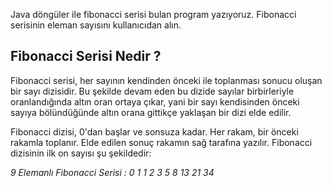 
Java döngüler ile fibonacci serisi bulan program yazıyoruz. Fibonacci serisinin eleman sayısını kullanıcıdan alın.

## **Fibonacci Serisi Nedir ?**

Fibonacci serisi, her sayının kendinden önceki ile toplanması sonucu oluşan bir sayı dizisidir. Bu şekilde devam eden bu dizide sayılar birbirleriyle oranlandığında altın oran ortaya çıkar, yani bir sayı kendisinden önceki sayıya bölündüğünde altın orana gittikçe yaklaşan bir dizi elde edilir.

Fibonacci dizisi, 0'dan başlar ve sonsuza kadar. Her rakam, bir önceki rakamla toplanır. Elde edilen sonuç rakamın sağ tarafına yazılır. Fibonacci dizisinin ilk on sayısı şu şekildedir:

*9 Elemanlı Fibonacci Serisi : 0 1 1 2 3 5 8 13 21 34*
